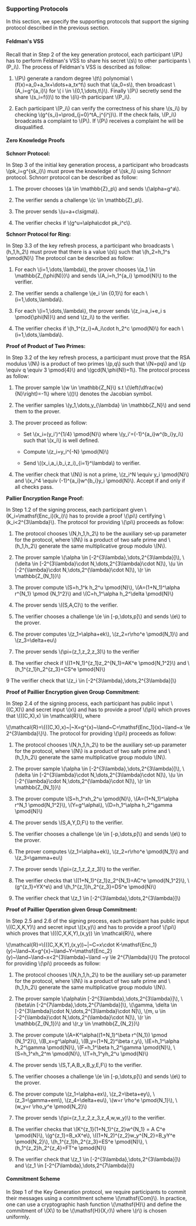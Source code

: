 ### Supporting Protocols

In this section, we specify the supporting protocols that support the signing protocol described in the previous section.

#### Feldman's VSS

Recall that in Step 2 of the key generation protocol, each participant \\(P\\) has to perform Feldman's VSS to share his secret \\(s\\) to other participants \\(P_i\\). The process of Feldman's VSS is described as follow:

1. \\(P\\) generate a random degree \\(t\\) polynomial \\(f(x)=a_0+a_1x+\dots+a_tx^t\\) such that \\(a_0=s\\), then broadcast \\(A_i=g^{a_i}\\) for \\( i \in \\{0,1,\dots,t\\}\\). Finally \\(P\\) secretly send the share \\(s_i=f(i)\\) to the \\(i\\)-th participant \\(P_i\\). 

2. Each participant \\(P_i\\) can verify the correctness of his share \\(s_i\\) by checking \\(g^{s_i}=\prod_{j=0}^tA_j^{i^j}\\). If the check fails, \\(P_i\\) broadcasts a complaint to \\(P\\). If \\(P\\) receives a complaint he will be disqualified. 


#### Zero Knowledge Proofs

**Schnorr Protocol:**

In Step 3 of the initial key generation process, a participant who broadcasts \\(pk_i=g^{sk_i}\\) must prove the knowledge of \\(sk_i\\) using Schnorr protocol. Schnorr protocol can be described as follow:

1. The prover chooses \\(a \in \mathbb{Z}_p\\) and sends \\(\alpha=g^a\\).

2. The verifier sends a challenge \\(c \in \mathbb{Z}_p\\).

3. The prover sends \\(u=a+c\sigma\\).

4. The verifier checks if \\(g^u=\alpha\cdot pk_i^c\\).

**Schnorr Protocol for Ring:**

In Step 3.3 of the key refresh process, a participant who broadcasts \\(h_1,h_2\\) must prove that there is a value \\(s\\) such that \\(h_2=h_1^s \pmod{N}\\) The protocol can be described as follow:

1. For each \\(i=1,\dots,\lambda\\), the prover chooses \\(a_1 \in \mathbb{Z_{\phi(N)}}\\) and sends \\(A_i=h_1^{a_i} \pmod{N}\\) to the verifier.

2. The verifier sends a challenge \\(e_i \in {0,1}\\) for each \\(i=1,\dots,\lambda\\).

3. For each \\(i=1,\dots,\lambda\\), the prover sends \\(z_i=a_i+e_i s \pmod{\phi(N)}\\) and send \\(z_i\\) to the verifier.

4. The verifier checks if \\(h_1^{z_i}=A_i\cdot h_2^c \pmod{N}\\) for each \\(i=1,\dots,\lambda\\).



**Proof of Product of Two Primes:**

In Step 3.2 of the key refresh process, a participant must prove that the RSA modulus \\(N\\) is a product of two primes \\(p,q\\) such that \\(N=pq\\) and \\(p \equiv q \equiv 3 \pmod{4}\\) and \\(gcd(N,\phi(N))=1\\). The protocol process as follow:

1. The prover sample \\(w \in \mathbb{Z_N}\\) s.t \\(\left(\dfrac{w}{N}\right)=-1\\) where \\(()\\) denotes the Jacobian symbol.

2. The verifier samples \\(y_1,\dots,y_{\lambda} \in \mathbb{Z_N}\\) and send them to the prover.

3. The prover proceed as follow:

    - Set \\(x_i=(y_i')^{1/4} \pmod{N}\\) where \\(y_i'=(-1)^{a_i}w^{b_i}y_i\\) such that \\(x_i\\) is well defined.

    - Compute \\(z_i=y_i^{-N} \pmod{N}\\)

    - Send \\((x_i,a_i,b_i,z_i)_{i=1}^\lambda\\) to verifier.

4. The verifier check that \\(N\\) is not a prime, \\(z_i^N \equiv y_i \pmod{N}\\) and \\(x_i^4 \equiv (-1)^{a_i}w^{b_i}y_i \pmod{N}\\). Accept if and only if all checks pass.

**Pallier Encryption Range Proof:** 

In Step 1.2 of the signing process, each participant given \\(K_i=\mathsf{Enc_i}(k_i)\\) has to provide a proof \\(\pi\\) certifying \\(k_i<2^{3\lambda}\\). The protocol for providing \\(\pi\\)  proceeds as follow:

1. The protocol chooses \\(N,h_1,h_2\\) to be the auxiliary set-up parameter for the protocol, where \\(N\\) is a product of two safe prime and \\(h_1,h_2\\) generate the same multiplicative group modulo \\(N\\).

2. The prover sample \\(\alpha \in [-2^{3\lambda},\dots,2^{3\lambda}]\\), \\(\delta \in [-2^{3\lambda}\cdot N,\dots,2^{3\lambda}\cdot N]\\), \\(u \in [-2^{\lambda}\cdot N,\dots,2^{\lambda}\cdot N]\\), \\(r \in \mathbb{Z_{N_1}}\\)

3. The prover compute \\(S=h_1^k h_2^u \pmod{N}\\), \\(A=(1+N_1)^\alpha r^{N_1} \pmod {N_1^2}\\) and \\(C=h_1^\alpha h_2^\delta \pmod{N}\\)

4. The prover sends \\((S,A,C)\\) to the verifier.

5. The verifier chooses a challenge \\(e \in [-p,\dots,p]\\) and sends \\(e\\) to the prover.

6. The prover computes \\(z_1=\alpha+ek\\), \\(z_2=r\rho^e \pmod{N_1}\\) and \\(z_3=\delta+eu\\)

7. The prover sends \\(\pi=(z_1,z_2,z_3)\\) to the verifier

8. The verifier check if \\((1+N_1)^{z_1}z_2^{N_1}=AK^e \pmod{N_1^2}\\) and \\(h_1^{z_1}h_2^{z_3}=CS^e \pmod{N}\\)

9 The verifier check that \\(z_i \in [-2^{3\lambda},\dots,2^{3\lambda}]\\)

**Proof of Paillier Encryption given Group Commitment:**

In Step 2.4 of the signing process, each participant has public input \\((C,X)\\) and secret input \\(x\\) and has to provide a proof \\(\pi\\) which proves that \\(((C,X),x) \in \mathcal{R}\\), where

\\(\mathcal{R}=\\{((C,X),x)~|~X=g^{x}~\land~C=\mathsf{Enc_1}(x)~\land~x \le 2^{3\lambda}\\}\\). The protocol for providing \\(\pi\\) proceeds as follow:

1. The protocol chooses \\(N,h_1,h_2\\) to be the auxiliary set-up parameter for the protocol, where \\(N\\) is a product of two safe prime and \\(h_1,h_2\\) generate the same multiplicative group modulo \\(N\\).

2. The prover sample \\(\alpha \in [-2^{3\lambda},\dots,2^{3\lambda}]\\), \\(\delta \in [-2^{3\lambda}\cdot N,\dots,2^{3\lambda}\cdot N]\\), \\(u \in [-2^{\lambda}\cdot N,\dots,2^{\lambda}\cdot N]\\), \\(r \in \mathbb{Z_{N_1}}\\)

3. The prover compute \\(S=h_1^xh_2^u \pmod{N}\\), \\(A=(1+N_1)^\alpha r^N_1 \pmod{N_1^2}\\), \\(Y=g^\alpha\\), \\(D=h_1^\alpha h_2^\gamma \pmod{N}\\)
4. The prover sends \\(S,A,Y,D,F\\) to the verifier.
5. The verifier chooses a challenge \\(e \in [-p,\dots,p]\\) and sends \\(e\\) to the prover.
6. The prover computes \\(z_1=\alpha+ek\\), \\(z_2=r\rho^e \pmod{N_1}\\) and \\(z_3=\gamma+eu\\)
7. The prover sends \\(\pi=(z_1,z_2,z_3)\\) to the verifier.
8. The verifier checks that \\((1+N_1)^{z_1}z_2^{N_1}=AC^e \pmod{N_1^2}\\), \\(g^{z_1}=YX^e\\) and \\(h_1^{z_1}h_2^{z_3}=DS^e \pmod{N}\\)
9. The verifier check that \\(z_1 \in [-2^{3\lambda},\dots,2^{3\lambda}]\\)

**Proof of Paillier Operation given Group Commitment:**

In Step 2.5 and 2.6 of the signing process, each participant has public input \\((C,X,K,Y)\\) and secret input \\((x,y)\\) and has to provide a proof \\(\pi\\) which proves that \\(((C,X,K,Y),(x,y)) \in \mathcal{R}\\), where

\\(\mathcal{R}=\\{((C,X,K,Y),(x,y))~|~C=x\cdot K-\mathsf{Enc_1}(y)~\land~X=g^{x}~\land~Y=\mathsf{Enc_2}(y)~\land~\land~x<2^{3\lambda}~\land ~y \le 2^{7\lambda}\\}\\) The protocol for providing \\(\pi\\) proceeds as follow:

1. The protocol chooses \\(N,h_1,h_2\\) to be the auxiliary set-up parameter for the protocol, where \\(N\\) is a product of two safe prime and \\(h_1,h_2\\) generate the same multiplicative group modulo \\(N\\).

2. The prover sample \\(\alpha\in [-2^{3\lambda},\dots,2^{3\lambda}]\\), \\(\beta\in [-2^{7\lambda},\dots,2^{7\lambda}]\\), \\(\gamma, \delta \in [-2^{3\lambda}\cdot N,\dots,2^{3\lambda}\cdot N]\\), \\(m, u \in [-2^{\lambda}\cdot N,\dots,2^{\lambda}\cdot N]\\), \\(r \in \mathbb{Z_{N_1}}\\) and \\(r_y \in \mathbb{Z_{N_2}}\\)

3. The prover compute \\(A=K^\alpha((1+N_1)^\beta r^{N_1}) \pmod {N_1^2}\\), \\(B_x=g^\alpha\\), \\(B_y=(1+N_2)^\beta r_y\\), \\(E=h_1^\alpha h_2^\gamma \pmod{N}\\), \\(F=h_1^\beta h_2^\gamma \pmod{N}\\), \\(S=h_1^xh_2^m \pmod{N}\\), \\(T=h_1^yh_2^u \pmod{N}\\)
4. The prover sends \\(S,T,A,B_x,B_y,E,F\\) to the verifier.
5. The verifier chooses a challenge \\(e \in [-p,\dots,p]\\) and sends \\(e\\) to the prover.
6. The prover compute \\(z_1=\alpha+ex\\), \\(z_2=\beta+ey\\), \\(z_3=\gamma+em\\), \\(z_4=\delta+eu\\), \\(w=r \rho^e \pmod{N_1}\\), \\(w_y=r \rho_y^e \pmod{N_2}\\)
7. The prover sends \\(\pi=(z_1,z_2,z_3,z_4,w,w_y)\\) to the verifier.
8. The verifier checks that \\(K^{z_1}(1+N_1)^{z_2}w^{N_1} = A C^e \pmod{N}\\), \\(g^{z_1}=B_xX^e\\), \\((1+N_2)^{z_2}w_y^{N_2}=B_yY^e \pmod{N_2}\\), \\(h_1^{z_1}h_2^{z_3}=ES^e \pmod{N}\\), \\(h_1^{z_2}h_2^{z_4}=FT^e \pmod{N}\\)
9. The verifier check that \\(z_1 \in [-2^{3\lambda},\dots,2^{3\lambda}]\\) and \\(z_1 \in [-2^{7\lambda},\dots,2^{7\lambda}]\\)


#### Commitment Scheme

In Step 1 of the Key Generation protocol, we require participants to commit their messages using a commitment scheme \\(\mathsf{Com}\\). In practice, one can use a cryptographic hash function \\(\mathsf{H}\\) and define the commitment of \\(X\\) to be \\(\mathsf{H}(X,r)\\) where \\(r\\) is chosen uniformly. 